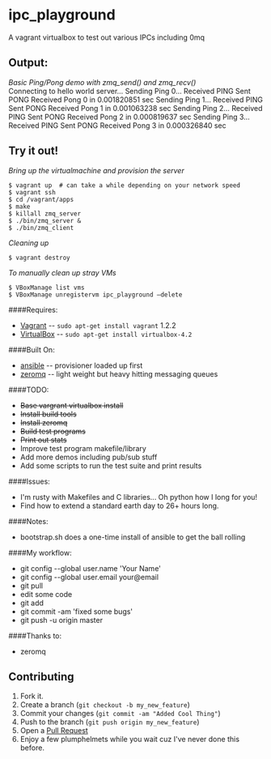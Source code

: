 ipc_playground
===============

A vagrant virtualbox to test out various IPCs including 0mq

Output:
------

*Basic Ping/Pong demo with zmq_send() and zmq_recv()*            
    Connecting to hello world server…
    Sending Ping 0…
    Received PING
    Sent PONG
    Received Pong 0 in 0.001820851 sec
    Sending Ping 1…
    Received PING
    Sent PONG
    Received Pong 1 in 0.001063238 sec
    Sending Ping 2…
    Received PING
    Sent PONG
    Received Pong 2 in 0.000819637 sec
    Sending Ping 3…
    Received PING
    Sent PONG
    Received Pong 3 in 0.000326840 sec


Try it out!
-----------
*Bring up the virtualmachine and provision the server*

    $ vagrant up  # can take a while depending on your network speed
    $ vagrant ssh
    $ cd /vagrant/apps
    $ make
    $ killall zmq_server
    $ ./bin/zmq_server &
    $ ./bin/zmq_client

_Cleaning up_

    $ vagrant destroy

_To manually clean up stray VMs_

    $ VBoxManage list vms
    $ VBoxManage unregistervm ipc_playground –delete

####Requires:
* [Vagrant](http://www.vagrantup.com/) -- `sudo apt-get install vagrant` 1.2.2
* [VirtualBox](https://www.virtualbox.org/wiki/Downloads/) -- `sudo apt-get install virtualbox-4.2`

####Built On:
* [ansible](https://github.com/ansible/ansible/) -- provisioner loaded up first
* [zeromq](http://http://zeromq.org/) -- light weight but heavy hitting messaging queues

####TODO:
* ~~Base vargrant virtualbox install~~
* ~~Install build tools~~
* ~~Install zeromq~~
* ~~Build test programs~~
* ~~Print out stats~~
* Improve test program makefile/library
* Add more demos including pub/sub stuff
* Add some scripts to run the test suite and print results


####Issues:
* I'm rusty with Makefiles and C libraries... Oh python how I long for you!
* Find how to extend a standard earth day to 26+ hours long.

####Notes:
* bootstrap.sh does a one-time install of ansible to get the ball rolling

####My workflow:
* git config --global user.name 'Your Name'
* git config --global user.email your@email
* git pull
* edit some code
* git add <new files>
* git commit -am 'fixed some bugs'
* git push -u origin master

####Thanks to:
* zeromq

Contributing
------------

1. Fork it.
2. Create a branch (`git checkout -b my_new_feature`)
3. Commit your changes (`git commit -am "Added Cool Thing"`)
4. Push to the branch (`git push origin my_new_feature`)
5. Open a [Pull Request][1]
6. Enjoy a few plumphelmets while you wait cuz I've never done this before.

[1]: http://github.com/ubergarm/ipc_playground/pulls

